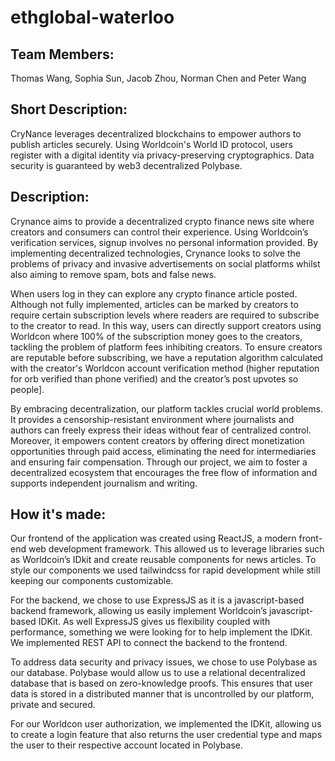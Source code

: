 # ethglobal-waterloo

## Team Members:
Thomas Wang, Sophia Sun, Jacob Zhou, Norman Chen and Peter Wang

## Short Description: 

CryNance leverages decentralized blockchains to empower authors to publish articles securely. Using Worldcoin's World ID protocol, users register with a digital identity via privacy-preserving cryptographics. Data security is guaranteed by web3 decentralized Polybase.

## Description: 

Crynance aims to provide a decentralized crypto finance news site where creators and consumers can control their experience. Using Worldcoin’s verification services, signup involves no personal information provided. By implementing decentralized technologies, Crynance looks to solve the problems of privacy and invasive advertisements on social platforms whilst also aiming to remove spam, bots and false news. 


When users log in they can explore any crypto finance article posted. Although not fully implemented, articles can be marked by creators to require certain subscription levels where readers are required to subscribe to the creator to read. In this way, users can directly support creators using Worldcon where 100% of the subscription money goes to the creators, tackling the problem of platform fees inhibiting creators. To ensure creators are reputable before subscribing, we have a reputation algorithm calculated with the creator's Worldcon account verification method (higher reputation for orb verified than phone verified) and the creator’s post upvotes so people].

By embracing decentralization, our platform tackles crucial world problems. It provides a censorship-resistant environment where journalists and authors can freely express their ideas without fear of centralized control. Moreover, it empowers content creators by offering direct monetization opportunities through paid access, eliminating the need for intermediaries and ensuring fair compensation. Through our project, we aim to foster a decentralized ecosystem that encourages the free flow of information and supports independent journalism and writing.

## How it's made:

Our frontend of the application was created using ReactJS, a modern front-end web development framework. This allowed us to leverage libraries such as Worldcoin’s IDkit and create reusable components for news articles. To style our components we used tailwindcss for rapid development while still keeping our components customizable.

For the backend, we chose to use ExpressJS as it is a javascript-based backend framework, allowing us easily implement Worldcoin’s javascript-based IDKit. As well ExpressJS gives us flexibility coupled with performance, something we were looking for to help implement the IDKit. We implemented REST API to connect the backend to the frontend. 

To address data security and privacy issues, we chose to use Polybase as our database. Polybase would allow us to use a relational decentralized database that is based on zero-knowledge proofs. This ensures that user data is stored in a distributed manner that is uncontrolled by our platform, private and secured.

For our Worldcon user authorization, we implemented the IDKit, allowing us to create a login feature that also returns the user credential type and maps the user to their respective account located in Polybase.

